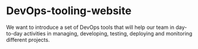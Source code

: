 # DevOps-tooling-website
We want to introduce a set of DevOps tools that will help our team in day-to-day activities in managing, developing, testing, deploying and monitoring different projects.

